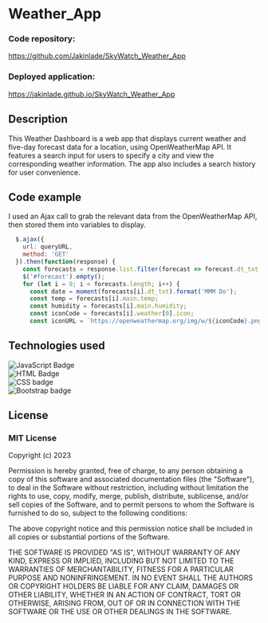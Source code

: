 # Weather_App

### Code repository:
https://github.com/Jakinlade/SkyWatch_Weather_App

### Deployed application:
https://jakinlade.github.io/SkyWatch_Weather_App

## Description
This Weather Dashboard is a web app that displays current weather and five-day forecast data for a location, using OpenWeatherMap API. It features a search input for users to specify a city and view the corresponding weather information. The app also includes a search history for user convenience.

## Code example
I used an Ajax call to grab the relevant data from the OpenWeatherMap API, then stored them into variables to display.


```js
  $.ajax({
    url: queryURL,
    method: 'GET'
  }).then(function(response) {
    const forecasts = response.list.filter(forecast => forecast.dt_txt.includes('12:00:00')); 
    $('#forecast').empty();
    for (let i = 0; i < forecasts.length; i++) {
      const date = moment(forecasts[i].dt_txt).format('MMM Do');
      const temp = forecasts[i].main.temp;
      const humidity = forecasts[i].main.humidity;
      const iconCode = forecasts[i].weather[0].icon;
      const iconURL = `https://openweathermap.org/img/w/${iconCode}.png`;
```

## Technologies used

![JavaScript Badge](https://img.shields.io/badge/Language-JavaScript-yellow)
<br>
![HTML Badge](https://img.shields.io/badge/Language-HTML-red)
<br>
![CSS badge](https://img.shields.io/badge/Language-CSS-blue)
<br>
![Bootstrap badge](https://img.shields.io/badge/Framework-Bootstrap-purple)

## License
### MIT License

Copyright (c) 2023

Permission is hereby granted, free of charge, to any person obtaining a copy
of this software and associated documentation files (the "Software"), to deal
in the Software without restriction, including without limitation the rights
to use, copy, modify, merge, publish, distribute, sublicense, and/or sell
copies of the Software, and to permit persons to whom the Software is
furnished to do so, subject to the following conditions:

The above copyright notice and this permission notice shall be included in all
copies or substantial portions of the Software.

THE SOFTWARE IS PROVIDED "AS IS", WITHOUT WARRANTY OF ANY KIND, EXPRESS OR
IMPLIED, INCLUDING BUT NOT LIMITED TO THE WARRANTIES OF MERCHANTABILITY,
FITNESS FOR A PARTICULAR PURPOSE AND NONINFRINGEMENT. IN NO EVENT SHALL THE
AUTHORS OR COPYRIGHT HOLDERS BE LIABLE FOR ANY CLAIM, DAMAGES OR OTHER
LIABILITY, WHETHER IN AN ACTION OF CONTRACT, TORT OR OTHERWISE, ARISING FROM,
OUT OF OR IN CONNECTION WITH THE SOFTWARE OR THE USE OR OTHER DEALINGS IN THE
SOFTWARE.
